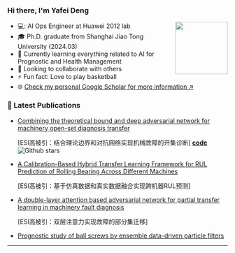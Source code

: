 ### Hi there, I'm Yafei Deng
<img align="right" src="https://i.giphy.com/media/FAFo1M7EC4gRZ4HETH/giphy.webp" width="120px"/>

  - 💻: AI Ops Engineer at Huawei 2012 lab 
  - :mortar_board: Ph.D. graduate from Shanghai Jiao Tong University (2024.03)
  - 🌱 Currently learning everything related to AI for Prognostic and Health Management
  - 👯 Looking to collaborate with others
  - ⚡ Fun fact: Love to play basketball
  - 🌐 [Check my personal Google Scholar for more information ↗️](https://scholar.google.com.hk/citations?user=-mW9Ny0AAAAJ&hl=zh-CN&oi=ao)



### 📕 Latest Publications
<!-- BLOG-POST-LIST:START -->
- [Combining the theoretical bound and deep adversarial network for machinery open-set diagnosis transfer](https://www.sciencedirect.com/science/article/abs/pii/S0925231223005143)

  [ESI高被引：结合理论边界和对抗网络实现机械故障的开集诊断]
 **[code](https://github.com/phoenixdyf/Theory-guided-Progressive-Transfer-Learning-Network)**  ![Github stars](https://img.shields.io/github/stars/phoenixdyf/Theory-guided-Progressive-Transfer-Learning-Network.svg)
  
- [A Calibration-Based Hybrid Transfer Learning Framework for RUL Prediction of Rolling Bearing Across Different Machines](https://ieeexplore.ieee.org/abstract/document/10078406)

  [ESI高被引：基于仿真数据和真实数据融合实现跨机器RUL预测]

- [A double-layer attention based adversarial network for partial transfer learning in machinery fault diagnosis](https://www.sciencedirect.com/science/article/abs/pii/S0166361521000063)

  [ESI高被引：双层注意力实现故障的部分集迁移]

- [Prognostic study of ball screws by ensemble data-driven particle filters](https://www.sciencedirect.com/science/article/abs/pii/S0278612520300996)

---


[AI]: https://www.ibm.com/cloud/learn/what-is-artificial-intelligence
[Jupyter]: https://jupyter.org/
[Git]: https://en.wikipedia.org/wiki/Gi
[Github]: https://github.com/Charlie5DH
[Python]: https://www.python.org/
[Tensorflow]: https://www.tensorflow.org/
[Keras]: https://keras.io/
[Sklearn]: https://scikit-learn.org/stable/
[C++]: https://en.wikipedia.org/wiki/C_(programming_language)
[Numpy]: https://numpy.org/
[Orcid]: https://orcid.org/0000-0003-0699-5160
